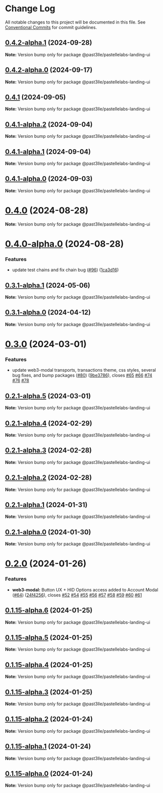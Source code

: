 # Change Log

All notable changes to this project will be documented in this file.
See [Conventional Commits](https://conventionalcommits.org) for commit guidelines.

## [0.4.2-alpha.1](https://github.com/PAST3LLE/past3lle-monorepo/compare/@past3lle/pastellelabs-landing-ui@0.4.2-alpha.0...@past3lle/pastellelabs-landing-ui@0.4.2-alpha.1) (2024-09-28)

**Note:** Version bump only for package @past3lle/pastellelabs-landing-ui





## [0.4.2-alpha.0](https://github.com/PAST3LLE/past3lle-monorepo/compare/@past3lle/pastellelabs-landing-ui@0.4.1...@past3lle/pastellelabs-landing-ui@0.4.2-alpha.0) (2024-09-17)

**Note:** Version bump only for package @past3lle/pastellelabs-landing-ui





## [0.4.1](https://github.com/PAST3LLE/past3lle-monorepo/compare/@past3lle/pastellelabs-landing-ui@0.4.1-alpha.2...@past3lle/pastellelabs-landing-ui@0.4.1) (2024-09-05)

**Note:** Version bump only for package @past3lle/pastellelabs-landing-ui





## [0.4.1-alpha.2](https://github.com/PAST3LLE/past3lle-monorepo/compare/@past3lle/pastellelabs-landing-ui@0.4.1-alpha.1...@past3lle/pastellelabs-landing-ui@0.4.1-alpha.2) (2024-09-04)

**Note:** Version bump only for package @past3lle/pastellelabs-landing-ui





## [0.4.1-alpha.1](https://github.com/PAST3LLE/past3lle-monorepo/compare/@past3lle/pastellelabs-landing-ui@0.4.1-alpha.0...@past3lle/pastellelabs-landing-ui@0.4.1-alpha.1) (2024-09-04)

**Note:** Version bump only for package @past3lle/pastellelabs-landing-ui





## [0.4.1-alpha.0](https://github.com/PAST3LLE/past3lle-monorepo/compare/@past3lle/pastellelabs-landing-ui@0.4.0...@past3lle/pastellelabs-landing-ui@0.4.1-alpha.0) (2024-09-03)

**Note:** Version bump only for package @past3lle/pastellelabs-landing-ui





# [0.4.0](https://github.com/PAST3LLE/past3lle-monorepo/compare/@past3lle/pastellelabs-landing-ui@0.4.0-alpha.0...@past3lle/pastellelabs-landing-ui@0.4.0) (2024-08-28)

**Note:** Version bump only for package @past3lle/pastellelabs-landing-ui





# [0.4.0-alpha.0](https://github.com/PAST3LLE/past3lle-monorepo/compare/@past3lle/pastellelabs-landing-ui@0.3.1-alpha.1...@past3lle/pastellelabs-landing-ui@0.4.0-alpha.0) (2024-08-28)


### Features

* update test chains and fix chain bug ([#96](https://github.com/PAST3LLE/past3lle-monorepo/issues/96)) ([1ca3d16](https://github.com/PAST3LLE/past3lle-monorepo/commit/1ca3d16e3bc6b915c1ce207c0a0ba5e28d847a5d))





## [0.3.1-alpha.1](https://github.com/PAST3LLE/past3lle-monorepo/compare/@past3lle/pastellelabs-landing-ui@0.3.1-alpha.0...@past3lle/pastellelabs-landing-ui@0.3.1-alpha.1) (2024-05-06)

**Note:** Version bump only for package @past3lle/pastellelabs-landing-ui





## [0.3.1-alpha.0](https://github.com/PAST3LLE/past3lle-monorepo/compare/@past3lle/pastellelabs-landing-ui@0.3.0...@past3lle/pastellelabs-landing-ui@0.3.1-alpha.0) (2024-04-12)

**Note:** Version bump only for package @past3lle/pastellelabs-landing-ui





# [0.3.0](https://github.com/PAST3LLE/past3lle-monorepo/compare/@past3lle/pastellelabs-landing-ui@0.2.0...@past3lle/pastellelabs-landing-ui@0.3.0) (2024-03-01)


### Features

* update web3-modal transports, transactions theme, css styles, several bug fixes, and bump packages ([#80](https://github.com/PAST3LLE/past3lle-monorepo/issues/80)) ([9be3786](https://github.com/PAST3LLE/past3lle-monorepo/commit/9be3786edfb9606d292cb081cbb8e9e56af86327)), closes [#65](https://github.com/PAST3LLE/past3lle-monorepo/issues/65) [#66](https://github.com/PAST3LLE/past3lle-monorepo/issues/66) [#74](https://github.com/PAST3LLE/past3lle-monorepo/issues/74) [#76](https://github.com/PAST3LLE/past3lle-monorepo/issues/76) [#78](https://github.com/PAST3LLE/past3lle-monorepo/issues/78)





## [0.2.1-alpha.5](https://github.com/PAST3LLE/past3lle-monorepo/compare/@past3lle/pastellelabs-landing-ui@0.2.1-alpha.4...@past3lle/pastellelabs-landing-ui@0.2.1-alpha.5) (2024-03-01)

**Note:** Version bump only for package @past3lle/pastellelabs-landing-ui





## [0.2.1-alpha.4](https://github.com/PAST3LLE/past3lle-monorepo/compare/@past3lle/pastellelabs-landing-ui@0.2.1-alpha.3...@past3lle/pastellelabs-landing-ui@0.2.1-alpha.4) (2024-02-29)

**Note:** Version bump only for package @past3lle/pastellelabs-landing-ui





## [0.2.1-alpha.3](https://github.com/PAST3LLE/past3lle-monorepo/compare/@past3lle/pastellelabs-landing-ui@0.2.1-alpha.2...@past3lle/pastellelabs-landing-ui@0.2.1-alpha.3) (2024-02-28)

**Note:** Version bump only for package @past3lle/pastellelabs-landing-ui





## [0.2.1-alpha.2](https://github.com/PAST3LLE/past3lle-monorepo/compare/@past3lle/pastellelabs-landing-ui@0.2.1-alpha.1...@past3lle/pastellelabs-landing-ui@0.2.1-alpha.2) (2024-02-28)

**Note:** Version bump only for package @past3lle/pastellelabs-landing-ui





## [0.2.1-alpha.1](https://github.com/PAST3LLE/past3lle-monorepo/compare/@past3lle/pastellelabs-landing-ui@0.2.1-alpha.0...@past3lle/pastellelabs-landing-ui@0.2.1-alpha.1) (2024-01-31)

**Note:** Version bump only for package @past3lle/pastellelabs-landing-ui





## [0.2.1-alpha.0](https://github.com/PAST3LLE/past3lle-monorepo/compare/@past3lle/pastellelabs-landing-ui@0.2.0...@past3lle/pastellelabs-landing-ui@0.2.1-alpha.0) (2024-01-30)

**Note:** Version bump only for package @past3lle/pastellelabs-landing-ui





# [0.2.0](https://github.com/PAST3LLE/past3lle-monorepo/compare/@past3lle/pastellelabs-landing-ui@0.1.14...@past3lle/pastellelabs-landing-ui@0.2.0) (2024-01-26)


### Features

* **web3-modal:** Button UX + HID Options access added to Account Modal ([#64](https://github.com/PAST3LLE/past3lle-monorepo/issues/64)) ([24f4256](https://github.com/PAST3LLE/past3lle-monorepo/commit/24f42567db28f175cadcd6ec581a5cb8b7ea6c74)), closes [#52](https://github.com/PAST3LLE/past3lle-monorepo/issues/52) [#54](https://github.com/PAST3LLE/past3lle-monorepo/issues/54) [#55](https://github.com/PAST3LLE/past3lle-monorepo/issues/55) [#56](https://github.com/PAST3LLE/past3lle-monorepo/issues/56) [#57](https://github.com/PAST3LLE/past3lle-monorepo/issues/57) [#58](https://github.com/PAST3LLE/past3lle-monorepo/issues/58) [#59](https://github.com/PAST3LLE/past3lle-monorepo/issues/59) [#60](https://github.com/PAST3LLE/past3lle-monorepo/issues/60) [#61](https://github.com/PAST3LLE/past3lle-monorepo/issues/61)





## [0.1.15-alpha.6](https://github.com/PAST3LLE/past3lle-monorepo/compare/@past3lle/pastellelabs-landing-ui@0.1.15-alpha.5...@past3lle/pastellelabs-landing-ui@0.1.15-alpha.6) (2024-01-25)

**Note:** Version bump only for package @past3lle/pastellelabs-landing-ui





## [0.1.15-alpha.5](https://github.com/PAST3LLE/past3lle-monorepo/compare/@past3lle/pastellelabs-landing-ui@0.1.15-alpha.4...@past3lle/pastellelabs-landing-ui@0.1.15-alpha.5) (2024-01-25)

**Note:** Version bump only for package @past3lle/pastellelabs-landing-ui





## [0.1.15-alpha.4](https://github.com/PAST3LLE/past3lle-monorepo/compare/@past3lle/pastellelabs-landing-ui@0.1.15-alpha.3...@past3lle/pastellelabs-landing-ui@0.1.15-alpha.4) (2024-01-25)

**Note:** Version bump only for package @past3lle/pastellelabs-landing-ui





## [0.1.15-alpha.3](https://github.com/PAST3LLE/past3lle-monorepo/compare/@past3lle/pastellelabs-landing-ui@0.1.15-alpha.2...@past3lle/pastellelabs-landing-ui@0.1.15-alpha.3) (2024-01-25)

**Note:** Version bump only for package @past3lle/pastellelabs-landing-ui





## [0.1.15-alpha.2](https://github.com/PAST3LLE/past3lle-monorepo/compare/@past3lle/pastellelabs-landing-ui@0.1.15-alpha.1...@past3lle/pastellelabs-landing-ui@0.1.15-alpha.2) (2024-01-24)

**Note:** Version bump only for package @past3lle/pastellelabs-landing-ui





## [0.1.15-alpha.1](https://github.com/PAST3LLE/past3lle-monorepo/compare/@past3lle/pastellelabs-landing-ui@0.1.15-alpha.0...@past3lle/pastellelabs-landing-ui@0.1.15-alpha.1) (2024-01-24)

**Note:** Version bump only for package @past3lle/pastellelabs-landing-ui





## [0.1.15-alpha.0](https://github.com/PAST3LLE/past3lle-monorepo/compare/@past3lle/pastellelabs-landing-ui@0.1.14...@past3lle/pastellelabs-landing-ui@0.1.15-alpha.0) (2024-01-24)

**Note:** Version bump only for package @past3lle/pastellelabs-landing-ui
